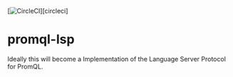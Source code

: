 [![CircleCI](https://circleci.com/gh/prometheus/prometheus/tree/master.svg?style=shield)][circleci]

# promql-lsp

Ideally this will become a Implementation of the Language Server Protocol for PromQL.
